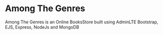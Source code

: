 # Among The Genres
Among The Genres is an Online BooksStore built using AdminLTE Bootstrap, EJS, Express, NodeJs and MongoDB

